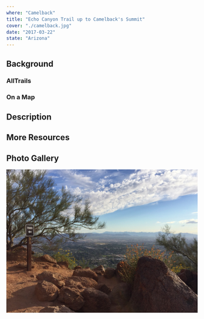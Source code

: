 ```yaml
---
where: "Camelback"
title: "Echo Canyon Trail up to Camelback's Summit"
cover: "./camelback.jpg"
date: "2017-03-22"
state: "Arizona"
---
```


## Background

### AllTrails

### On a Map

## Description

## More Resources

## Photo Gallery

![Last turn before the summit](./camelback.jpg)